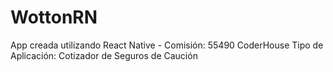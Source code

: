 # WottonRN
App creada utilizando React Native - 
Comisión: 55490 CoderHouse
Tipo de Aplicación: Cotizador de Seguros de Caución
